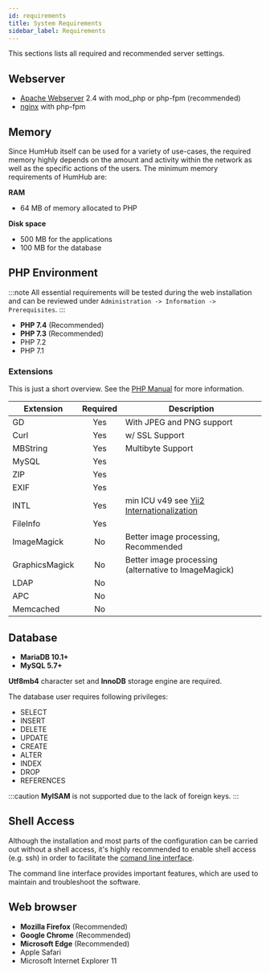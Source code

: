 ```yaml
---
id: requirements
title: System Requirements
sidebar_label: Requirements
---
```


This sections lists all required and recommended server settings.

## Webserver

- [Apache Webserver](https://httpd.apache.org/) 2.4 with mod_php or php-fpm (recommended)
- [nginx](https://www.nginx.com/) with php-fpm

## Memory

Since HumHub itself can be used for a variety of use-cases, the required memory highly depends on the amount and
activity within the network as well as the specific actions of the users. The minimum memory requirements of HumHub are:

**RAM**

- 64 MB of memory allocated to PHP

**Disk space**

- 500 MB for the applications
- 100 MB for the database

## PHP Environment

:::note 
All essential requirements will be tested during the web installation and can be reviewed under 
`Administration -> Information -> Prerequisites`.
:::

- **PHP 7.4** (Recommended)
- **PHP 7.3** (Recommended)
- PHP 7.2
- PHP 7.1

### Extensions

This is just a short overview. See the [PHP Manual](https://www.php.net/manual/en/extensions.php) for more information.

| Extension     | Required      | Description                                                               |
| ------------- |:-------------:| --------------------------------------------------------------------------|
| GD            | Yes           | With JPEG and PNG support                                                 |
| Curl          | Yes           | w/ SSL Support                                                            |
| MBString      | Yes           | Multibyte Support                                                         |
| MySQL         | Yes           | |
| ZIP           | Yes           | |
| EXIF          | Yes           | |
| INTL          | Yes           | min ICU v49 see [Yii2 Internationalization](https://www.yiiframework.com/doc/guide/2.0/en/tutorial-i18n#setup-environment)         |
| FileInfo      | Yes           | |
| ImageMagick   | No            | Better image processing, Recommended |
| GraphicsMagick| No            | Better image processing (alternative to ImageMagick)|
| LDAP          | No            | |
| APC           | No            | |
| Memcached     | No            | |



## Database

- **MariaDB 10.1+** 
- **MySQL 5.7+**

**Utf8mb4** character set  and **InnoDB** storage engine are required.

The database user requires following privileges:

- SELECT
- INSERT
- DELETE
- UPDATE
- CREATE
- ALTER
- INDEX
- DROP
- REFERENCES

:::caution
**MyISAM** is not supported due to the lack of foreign keys.
:::

## Shell Access

Although the installation and most parts of the configuration can be carried out without a shell access, it's highly recommended to enable shell access (e.g. ssh) in order to facilitate the [comand line interface](console.md). 

The command line interface provides important features, which are used to maintain and troubleshoot the software.


## Web browser

 - **Mozilla Firefox** (Recommended)
 - **Google Chrome** (Recommended)
 - **Microsoft Edge** (Recommended)
 - Apple Safari
 - Microsoft Internet Explorer 11



